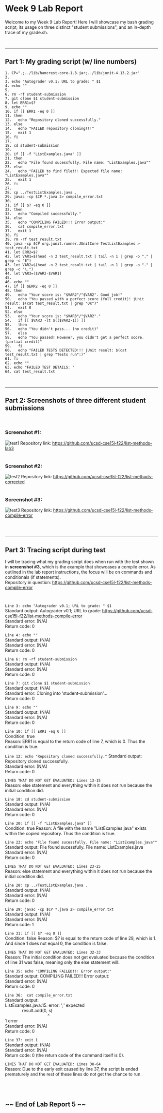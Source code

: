 # Week 9 Lab Report
Welcome to my Week 9 Lab Report! Here I will showcase my bash grading script, its usage on three distinct "student submissions", and an in-depth trace of my grade.sh.


<br/>

---

## Part 1: My grading script (w/ line numbers)
```
1. CP=".;../lib/hamcrest-core-1.3.jar;../lib/junit-4.13.2.jar"
2.
3. echo "Autograder v0.1; URL to grade: " $1
4. echo ""
5.
6. rm -rf student-submission
7. git clone $1 student-submission 
8. let ERR1=$?
9. echo ""
10. if [[ ERR1 -eq 0 ]]
11. then
12.   echo "Repository cloned successfully."
13. else
14.   echo "FAILED repository cloning!!!"
15.   exit 1
16. fi
17.
18. cd student-submission
19.
20. if [[ -f "ListExamples.java" ]]
21. then
22.   echo "File found sucessfully. File name: "ListExamples.java""
23. else
24.   echo "FAILED to find file!!! Expected file name: "ListExamples.java""
25.   exit 1
26. fi
27.
28. cp ../TestListExamples.java .
29. javac -cp $CP *.java 2> compile_error.txt
30.
31. if [[ $? -eq 0 ]]
32. then
33.   echo "Compiled successfully."
34. else
35.   echo "COMPILING FAILED!!! Error output:"
36.   cat compile_error.txt
37.   exit 1
38. fi
39. rm -rf test_result.txt
40. java -cp $CP org.junit.runner.JUnitCore TestListExamples > test_result.txt
41. let ERR2=$?
42. let VAR1=$(head -n 2 test_result.txt | tail -n 1 | grep -o "." | grep -c "E")
43. let VAR2=$(head -n 2 test_result.txt | tail -n 1 | grep -o "." | grep -c "\.")
44. let VAR3=($VAR2-$VAR1)
45. 
46. echo ""
47. if [[ $ERR2 -eq 0 ]]
48. then
49.   echo "Your score is: "$VAR2"/"$VAR2". Good job!"
50.   echo "You passed with a perfect score (full credit)! jUnit result: $(cat test_result.txt | grep "OK")"
51.   exit 0
52. else
53.   echo "Your score is: "$VAR3"/"$VAR2"."
54.   if [[ $VAR3 -lt $(($VAR2-1)) ]]
55.   then
56.   echo "You didn't pass... (no credit)"
57.   else
58.   echo "You passed! However, you didn't get a perfect score. (partial credit)"
59.   fi
60.   echo "FAILED TESTS DETECTED!!! jUnit result: $(cat test_result.txt | grep "Tests run":)"
61. fi
62. echo ""
63. echo "FAILED TEST DETAILS: " 
64. cat test_result.txt
```

<br/>

---

## Part 2: Screenshots of three different student submissions


<br/>


### Screenshot #1:
![test1](./week9images/grader1.png)
Repository link: 
https://github.com/ucsd-cse15l-f22/list-methods-lab3
<br/>
<br/>

### Screenshot #2:
![test2](./week9images/grader2.png)
Repository link:
https://github.com/ucsd-cse15l-f22/list-methods-corrected
<br/>
<br/>

### Screenshot #3:
![test3](./week9images/grader3.png)
Repository link:
https://github.com/ucsd-cse15l-f22/list-methods-compile-error

<br/>
<br/>

---

## Part 3: Tracing script during test
I will be tracing what my grading script does when run with the test shown in **screenshot #3**, which is the example that showcases a compile error. As outlined in the lab report instructions, the focus will be on commands and conditionals (if statements).\
Repository in question: https://github.com/ucsd-cse15l-f22/list-methods-compile-error

<br/>

`Line 3: echo "Autograder v0.1; URL to grade: " $1`\
Standard output: Autograder v0.1; URL to grade:  https://github.com/ucsd-cse15l-f22/list-methods-compile-error \
Standard error: (N/A)\
Return code: 0

`Line 4: echo ""`\
Standard output: (N/A)\
Standard error: (N/A)\
Return code: 0

`Line 6: rm -rf student-submission`\
Standard output: (N/A)\
Standard error: (N/A)\
Return code: 0

`Line 7: git clone $1 student-submission`\
Standard output: (N/A)\
Standard error: Cloning into 'student-submission'...\
Return code: 0

`Line 9: echo ""`\
Standard output: (N/A)\
Standard error: (N/A)\
Return code: 0

`Line 10: if [[ ERR1 -eq 0 ]]`\
Condition: true\
Reason: ERR1 is equal to the return code of line 7, which is 0. Thus the condition is true.

`Line 12: echo "Repository cloned successfully."`
Standard output: Repository cloned successfully.\
Standard error: (N/A)\
Return code: 0

`LINES THAT DO NOT GET EVALUATED: Lines 13-15`\
Reason: else statement and everything within it does not run because the initial condition did.

`Line 18: cd student-submission`\
Standard output: (N/A)\
Standard error: (N/A)\
Return code: 0

`Line 20: if [[ -f "ListExamples.java" ]]`\
Condition: true
Reason: A file with the name "ListExamples.java" exists within the copied repository. Thus the condition is true.

`Line 22: echo "File found sucessfully. File name: "ListExamples.java""`\
Standard output: File found sucessfully. File name: ListExamples.java\
Standard error: (N/A)\
Return code: 0

`LINES THAT DO NOT GET EVALUATED: Lines 23-25`\
Reason: else statement and everything within it does not run because the initial condition did.

`Line 28: cp ../TestListExamples.java .`\
Standard output: (N/A)\
Standard error: (N/A)\
Return code: 0

`Line 29: javac -cp $CP *.java 2> compile_error.txt`\
Standard output: (N/A)\
Standard error: (N/A)\
Return code: 1 

`Line 31: if [[ $? -eq 0 ]]`\
Condition: false
Reason: $? is equal to the return code of line 29, which is 1. And since 1 does not equal 0, the condition is false.

`LINES THAT DO NOT GET EVALUATED: Lines 32-33`\
Reason: The initial condition does not get evaluated because the condition of line 31 was false, meaning only the else statement will.

`Line 35: echo "COMPILING FAILED!!! Error output:"`\
Standard output: COMPILING FAILED!!! Error output:\
Standard error: (N/A)\
Return code: 0

`Line 36:  cat compile_error.txt`\
Standard output:\
 ListExamples.java:15: error: ';' expected\
    result.add(0, s)\
          ^\
1 error\
Standard error: (N/A)\
Return code: 0

`Line 37: exit 1`\
Standard output: (N/A)\
Standard error: (N/A)\
Return code: 0 (the return code of the command itself is 0).

`LINES THAT DO NOT GET EVALUATED: Lines 38-64`\
Reason: Due to the early exit caused by line 37, the script is ended prematurely and the rest of these lines do not get the chance to run.

<br/>
<br/>

## ~~ End of Lab Report 5 ~~